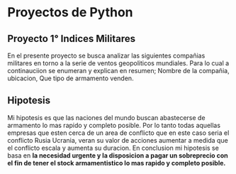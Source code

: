 # Proyectos de Python
## Proyecto 1° Indices Militares  
En el presente proyecto se busca analizar las siguientes compañias militares en torno a la serie de ventos geopoliticos mundiales. Para lo cual a continauciion se enumeran y explican en resumen; Nombre de la compañia, ubicacion, Que tipo de armamento venden.  
  
## **Hipotesis**
Mi hipotesis es que las naciones del mundo buscan abastecerse de armamento lo mas rapido y completo posible. Por lo tanto todas aquellas empresas que esten cerca de un area de conflicto que en este caso seria el conflicto Rusia Ucrania, veran su valor de acciones aumentar a medida que el conflicto escala y aumenta su duracion. 
En conclusion mi hipotesis se basa en **la necesidad urgente y la disposicion a pagar un sobreprecio con el fin de tener el stock armamentistico lo mas rapido y completo posible.**
